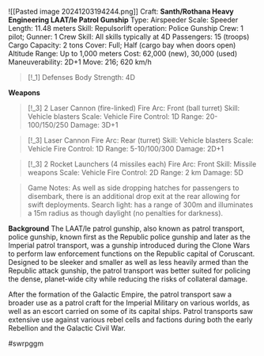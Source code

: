 ![[Pasted image 20241203194244.png]]
Craft: **Santh/Rothana Heavy Engineering LAAT/le Patrol Gunship**
Type: Airspeeder
Scale: Speeder
Length: 11.48 meters
Skill: Repulsorlift operation: Police Gunship
Crew: 1 pilot; Gunner: 1
Crew Skill: All skills typically at 4D
Passengers: 15 (troops)
Cargo Capacity: 2 tons
Cover: Full; Half (cargo bay when doors open)
Altitude Range: Up to 1,000 meters
Cost: 62,000 (new), 30,000 (used)
Maneuverability: 2D+1
Move: 216; 620 km/h

> [!_1] Defenses
> Body Strength: 4D

**Weapons**
> [!_3] 2 Laser Cannon (fire-linked)
> Fire Arc: Front (ball turret)
> Skill: Vehicle blasters
> Scale: Vehicle
> Fire Control: 1D
> Range: 20-100/150/250
> Damage: 3D+1

> [!_3] Laser Cannon
> Fire Arc: Rear (turret)
> Skill: Vehicle blasters
> Scale: Vehicle
> Fire Control: 1D
> Range: 5-10/100/300
> Damage: 2D+1

> [!_3] 2 Rocket Launchers (4 missiles each)
> Fire Arc: Front
> Skill: Missile weapons
> Scale: Vehicle
> Fire Control: 2D
> Range: 2 km
> Damage: 5D

> Game Notes: As well as side dropping hatches for passengers to disembark, there is an additional drop exit at the rear allowing for swift deployments. Search light: has a range of 300m and illuminates a 15m radius as though daylight (no penalties for darkness).


**Background**
The LAAT/le patrol gunship, also known as patrol transport, police gunship, known first as the Republic police gunship and later as the Imperial patrol transport, was a gunship introduced during the Clone Wars to perform law enforcement functions on the Republic capital of Coruscant. Designed to be sleeker and smaller as well as less heavily armed than the Republic attack gunship, the patrol transport was better suited for policing the dense, planet-wide city while reducing the risks of collateral damage.

After the formation of the Galactic Empire, the patrol transport saw a broader use as a patrol craft for the Imperial Military on various worlds, as well as an escort carried on some of its capital ships. Patrol transports saw extensive use against various rebel cells and factions during both the early Rebellion and the Galactic Civil War.

#swrpggm 
